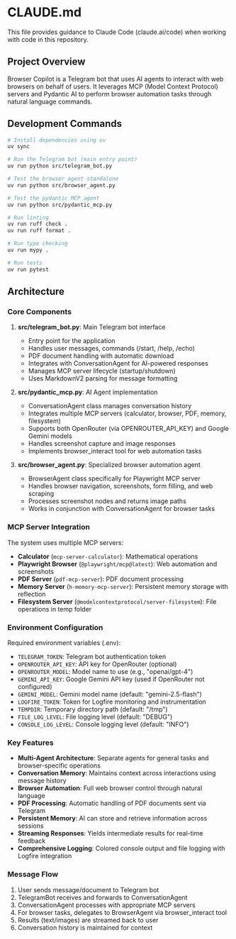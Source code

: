 # CLAUDE.md

This file provides guidance to Claude Code (claude.ai/code) when working with code in this repository.

## Project Overview

Browser Copilot is a Telegram bot that uses AI agents to interact with web browsers on behalf of users. It leverages MCP (Model Context Protocol) servers and Pydantic AI to perform browser automation tasks through natural language commands.

## Development Commands

```bash
# Install dependencies using uv
uv sync

# Run the Telegram bot (main entry point)
uv run python src/telegram_bot.py

# Test the browser agent standalone
uv run python src/browser_agent.py

# Test the pydantic MCP agent
uv run python src/pydantic_mcp.py

# Run linting
uv run ruff check .
uv run ruff format .

# Run type checking
uv run mypy .

# Run tests
uv run pytest
```

## Architecture

### Core Components

1. **src/telegram_bot.py**: Main Telegram bot interface
   - Entry point for the application
   - Handles user messages, commands (/start, /help, /echo)
   - PDF document handling with automatic download
   - Integrates with ConversationAgent for AI-powered responses
   - Manages MCP server lifecycle (startup/shutdown)
   - Uses MarkdownV2 parsing for message formatting

2. **src/pydantic_mcp.py**: AI Agent implementation
   - ConversationAgent class manages conversation history
   - Integrates multiple MCP servers (calculator, browser, PDF, memory, filesystem)
   - Supports both OpenRouter (via OPENROUTER_API_KEY) and Google Gemini models
   - Handles screenshot capture and image responses
   - Implements browser_interact tool for web automation tasks

3. **src/browser_agent.py**: Specialized browser automation agent
   - BrowserAgent class specifically for Playwright MCP server
   - Handles browser navigation, screenshots, form filling, and web scraping
   - Processes screenshot nodes and returns image paths
   - Works in conjunction with ConversationAgent for browser tasks

### MCP Server Integration

The system uses multiple MCP servers:
- **Calculator** (`mcp-server-calculator`): Mathematical operations
- **Playwright Browser** (`@playwright/mcp@latest`): Web automation and screenshots
- **PDF Server** (`pdf-mcp-server`): PDF document processing
- **Memory Server** (`h-memory-mcp-server`): Persistent memory storage with reflection
- **Filesystem Server** (`@modelcontextprotocol/server-filesystem`): File operations in temp folder

### Environment Configuration

Required environment variables (.env):
- `TELEGRAM_TOKEN`: Telegram bot authentication token
- `OPENROUTER_API_KEY`: API key for OpenRouter (optional)
- `OPENROUTER_MODEL`: Model name to use (e.g., "openai/gpt-4")
- `GEMINI_API_KEY`: Google Gemini API key (used if OpenRouter not configured)
- `GEMINI_MODEL`: Gemini model name (default: "gemini-2.5-flash")
- `LOGFIRE_TOKEN`: Token for Logfire monitoring and instrumentation
- `TEMPDIR`: Temporary directory path (default: "/tmp")
- `FILE_LOG_LEVEL`: File logging level (default: "DEBUG")
- `CONSOLE_LOG_LEVEL`: Console logging level (default: "INFO")

### Key Features

- **Multi-Agent Architecture**: Separate agents for general tasks and browser-specific operations
- **Conversation Memory**: Maintains context across interactions using message history
- **Browser Automation**: Full web browser control through natural language
- **PDF Processing**: Automatic handling of PDF documents sent via Telegram
- **Persistent Memory**: AI can store and retrieve information across sessions
- **Streaming Responses**: Yields intermediate results for real-time feedback
- **Comprehensive Logging**: Colored console output and file logging with Logfire integration

### Message Flow

1. User sends message/document to Telegram bot
2. TelegramBot receives and forwards to ConversationAgent
3. ConversationAgent processes with appropriate MCP servers
4. For browser tasks, delegates to BrowserAgent via browser_interact tool
5. Results (text/images) are streamed back to user
6. Conversation history is maintained for context